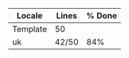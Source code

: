 |  Locale  |  Lines  | % Done|
|----------|---------|-------|
| Template |      50 |       |
| uk       |   42/50 |   84% |
